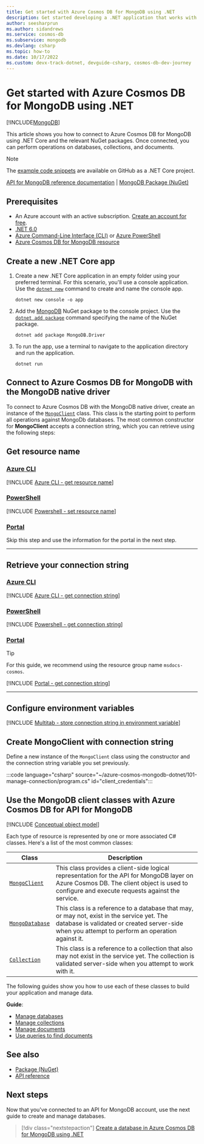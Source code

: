 ```yaml
---
title: Get started with Azure Cosmos DB for MongoDB using .NET
description: Get started developing a .NET application that works with Azure Cosmos DB for MongoDB. This article helps you learn how to set up a project and configure access to an Azure Cosmos DB for MongoDB database.
author: seesharprun
ms.author: sidandrews
ms.service: cosmos-db
ms.subservice: mongodb
ms.devlang: csharp
ms.topic: how-to
ms.date: 10/17/2022
ms.custom: devx-track-dotnet, devguide-csharp, cosmos-db-dev-journey
---
```


# Get started with Azure Cosmos DB for MongoDB using .NET

[!INCLUDE[MongoDB](~/reusable-content/ce-skilling/azure/includes/cosmos-db/includes/appliesto-mongodb.md)]

This article shows you how to connect to Azure Cosmos DB for MongoDB using .NET Core and the relevant NuGet packages. Once connected, you can perform operations on databases, collections, and documents.

> [!NOTE]
> The [example code snippets](https://github.com/Azure-Samples/cosmos-db-mongodb-api-dotnet-samples) are available on GitHub as a .NET Core project.

[API for MongoDB reference documentation](https://docs.mongodb.com/drivers/csharp) | [MongoDB Package (NuGet)](https://www.nuget.org/packages/MongoDB.Driver)

## Prerequisites

- An Azure account with an active subscription. [Create an account for free](https://azure.microsoft.com/free).
- [.NET 6.0](https://dotnet.microsoft.com/download)
- [Azure Command-Line Interface (CLI)](/cli/azure/) or [Azure PowerShell](/powershell/azure/)
- [Azure Cosmos DB for MongoDB resource](../nosql/how-to-dotnet-create-database.md)

## Create a new .NET Core app

1. Create a new .NET Core application in an empty folder using your preferred terminal. For this scenario, you'll use a console application. Use the [``dotnet new``](/dotnet/core/tools/dotnet-new) command to create and name the console app.

    ```console
    dotnet new console -o app
    ```

2. Add the [MongoDB](https://www.nuget.org/packages/MongoDB.Driver) NuGet package to the console project. Use the [``dotnet add package``](/dotnet/core/tools/dotnet-add-package) command specifying the name of the NuGet package.

    ```console
    dotnet add package MongoDB.Driver
    ```

3. To run the app, use a terminal to navigate to the application directory and run the application.

    ```console
    dotnet run
    ```

## Connect to Azure Cosmos DB for MongoDB with the MongoDB native driver

To connect to Azure Cosmos DB with the MongoDB native driver, create an instance of the [``MongoClient``](https://mongodb.github.io/mongo-csharp-driver/2.17/apidocs/html/T_MongoDB_Driver_MongoClient.htm) class. This class is the starting point to perform all operations against MongoDb databases. The most common constructor for **MongoClient** accepts a connection string, which you can retrieve using the following steps:

## Get resource name

### [Azure CLI](#tab/azure-cli)

[!INCLUDE [Azure CLI - get resource name](./includes/azure-cli-get-resource-name.md)]

### [PowerShell](#tab/azure-powershell)

[!INCLUDE [Powershell - set resource name](./includes/powershell-set-resource-name.md)]

### [Portal](#tab/azure-portal)

Skip this step and use the information for the portal in the next step.

---

## Retrieve your connection string

### [Azure CLI](#tab/azure-cli)

[!INCLUDE [Azure CLI - get connection string](./includes/azure-cli-get-connection-string.md)]

### [PowerShell](#tab/azure-powershell)

[!INCLUDE [Powershell - get connection string](./includes/powershell-get-connection-string.md)]

### [Portal](#tab/azure-portal)

> [!TIP]
> For this guide, we recommend using the resource group name ``msdocs-cosmos``.

[!INCLUDE [Portal - get connection string](./includes/portal-get-connection-string-from-sign-in.md)]

---

## Configure environment variables

[!INCLUDE [Multitab - store connection string in environment variable](./includes/environment-variables-connection-string.md)]

## Create MongoClient with connection string

Define a new instance of the ``MongoClient`` class using the constructor and the connection string variable you set previously.

:::code language="csharp" source="~/azure-cosmos-mongodb-dotnet/101-manage-connection/program.cs" id="client_credentials":::

## Use the MongoDB client classes with Azure Cosmos DB for API for MongoDB

[!INCLUDE [Conceptual object model](./includes/conceptual-object-model.md)]

Each type of resource is represented by one or more associated C# classes. Here's a list of the most common classes:

| Class | Description |
|---|---|
|[``MongoClient``](https://mongodb.github.io/mongo-csharp-driver/2.16/apidocs/html/T_MongoDB_Driver_MongoClient.htm)|This class provides a client-side logical representation for the API for MongoDB layer on Azure Cosmos DB. The client object is used to configure and execute requests against the service.|
|[``MongoDatabase``](https://mongodb.github.io/mongo-csharp-driver/2.16/apidocs/html/T_MongoDB_Driver_MongoDatabase.htm)|This class is a reference to a database that may, or may not, exist in the service yet. The database is validated or created server-side when you attempt to perform an operation against it.|
|[``Collection``](https://mongodb.github.io/mongo-csharp-driver/2.16/apidocs/html/T_MongoDB_Driver_MongoCollection.htm)|This class is a reference to a collection that also may not exist in the service yet. The collection is validated server-side when you attempt to work with it.|

The following guides show you how to use each of these classes to build your application and manage data.

**Guide**:

- [Manage databases](how-to-dotnet-manage-databases.md)  
- [Manage collections](how-to-dotnet-manage-collections.md)
- [Manage documents](how-to-dotnet-manage-documents.md)
- [Use queries to find documents](how-to-dotnet-manage-queries.md)

## See also

- [Package (NuGet)](https://www.nuget.org/packages/Microsoft.Azure.Cosmos)
- [API reference](https://docs.mongodb.com/drivers/csharp)

## Next steps

Now that you've connected to an API for MongoDB account, use the next guide to create and manage databases.

> [!div class="nextstepaction"]
> [Create a database in Azure Cosmos DB for MongoDB using .NET](how-to-dotnet-manage-databases.md)
